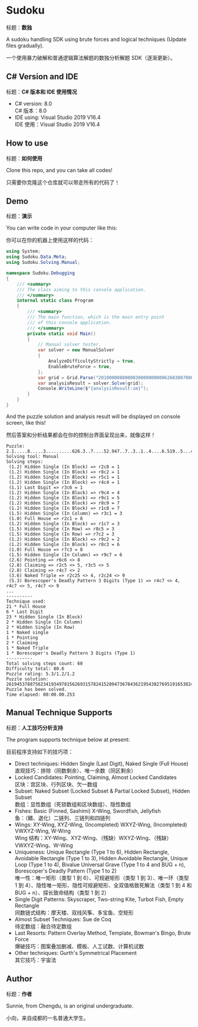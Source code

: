 # Sudoku

标题：**数独**

A sudoku handling SDK using brute forces and logical techniques (Update files gradually).

一个使用暴力破解和普通逻辑算法解题的数独分析解题 SDK（逐渐更新）。



## C# Version and IDE

标题：**C# 版本和 IDE 使用情况**

* C# version: 8.0<br/>C# 版本：8.0
* IDE using: Visual Studio 2019 V16.4<br/>IDE 使用：Visual Studio 2019 V16.4



## How to use

标题：**如何使用**

Clone this repo, and you can take all codes!

只需要你克隆这个仓库就可以带走所有的代码了！



## Demo

标题：**演示**

You can write code in your computer like this:

你可以在你的机器上使用这样的代码：

```csharp
using System;
using Sudoku.Data.Meta;
using Sudoku.Solving.Manual;

namespace Sudoku.Debugging
{
    /// <summary>
    /// The class aiming to this console application.
    /// </summary>
    internal static class Program
    {
        /// <summary>
        /// The main function, which is the main entry point
        /// of this console application.
        /// </summary>
        private static void Main()
        {
            // Manual solver tester.
            var solver = new ManualSolver
            {
                AnalyzeDifficultyStrictly = true,
                EnableBruteForce = true,
            };
            var grid = Grid.Parse("201000008000003000000000062603007000052094700700300100400006051900500040007010000");
            var analysisResult = solver.Solve(grid);
            Console.WriteLine($"{analysisResult:sm}");
        }
    }
}
```

And the puzzle solution and analysis result will be displayed on console screen, like this!

然后答案和分析结果都会在你的控制台界面呈现出来，就像这样！

```
Puzzle: 2.1.....8.....3..........626.3..7....52.947..7..3..1..4....6.519..5...4...7.1....
Solving tool: Manual
Solving steps:
 (1.2) Hidden Single (In Block) => r2c8 = 1
 (1.2) Hidden Single (In Block) => r8c2 = 1
 (1.2) Hidden Single (In Block) => r5c1 = 1
 (1.2) Hidden Single (In Block) => r4c4 = 1
 (1.1) Last Digit => r3c6 = 1
 (1.2) Hidden Single (In Block) => r9c4 = 4
 (1.2) Hidden Single (In Block) => r9c1 = 5
 (1.2) Hidden Single (In Block) => r8c9 = 7
 (1.2) Hidden Single (In Block) => r1c8 = 7
 (1.5) Hidden Single (In Column) => r3c1 = 3
 (1.0) Full House => r2c1 = 8
 (1.2) Hidden Single (In Block) => r1c7 = 3
 (1.5) Hidden Single (In Row) => r8c5 = 3
 (1.5) Hidden Single (In Row) => r7c2 = 3
 (1.2) Hidden Single (In Block) => r9c2 = 2
 (1.2) Hidden Single (In Block) => r8c3 = 6
 (1.0) Full House => r7c3 = 8
 (1.5) Hidden Single (In Column) => r9c7 = 6
 (2.6) Pointing => r6c6 <> 8
 (2.8) Claiming => r2c5 <> 5, r3c5 <> 5
 (2.8) Claiming => r4c7 <> 2
 (3.6) Naked Triple => r2c25 <> 4, r2c24 <> 9
 (5.3) Borescoper's Deadly Pattern 3 Digits (Type 1) => r4c7 <> 4, r4c7 <> 5, r4c7 <> 9
...
----------
Technique used:
21 * Full House
6 * Last Digit
23 * Hidden Single (In Block)
2 * Hidden Single (In Column)
2 * Hidden Single (In Row)
1 * Naked single
1 * Pointing
2 * Claiming
1 * Naked Triple
1 * Borescoper's Deadly Pattern 3 Digits (Type 1)
----------
Total solving steps count: 60
Difficulty total: 80.6
Puzzle rating: 5.3/1.2/1.2
Puzzle solution: 261945378875623419349781562693157824152894736784362195438276951916538247527419683
Puzzle has been solved.
Time elapsed: 00:00.00.253
```



## Manual Technique Supports

标题：**人工技巧分析支持**

The program supports technique below at present:

目前程序支持如下的技巧项：

* Direct techniques: Hidden Single (Last Digit), Naked Single (Full House)<br/>直观技巧：排除（同数剩余）、唯一余数（同区剩余）
* Locked Candidates: Pointing, Claiming, Almost Locked Candidates<br/>区块：宫区块、行列区块、欠一数组
* Subset: Naked Subset (Locked Subset & Partial Locked Subset), Hidden Subset<br/>数组：显性数组（死锁数组和区块数组）、隐性数组
* Fishes: Basic (Finned, Sashimi) X-Wing, Swordfish, Jellyfish<br/>鱼：（鳍、退化）二链列、三链列和四链列
* Wings: XY-Wing, XYZ-Wing, (Incompleted) WXYZ-Wing, (Incompleted) VWXYZ-Wing, W-Wing<br/>Wing 结构：XY-Wing、XYZ-Wing、（残缺）WXYZ-Wing、（残缺）VWXYZ-Wing、W-Wing
* Uniqueness: Unique Rectangle (Type 1 to 6), Hidden Rectangle, Avoidable Rectangle (Type 1 to 3),  Hidden Avoidable Rectangle, Unique Loop (Type 1 to 4), Bivalue Universal Grave (Type 1 to 4 and BUG + n), Borescoper's Deadly Pattern (Type 1 to 2)<br/>唯一性：唯一矩形（类型 1 到 6）、可规避矩形（类型 1 到 3）、唯一环（类型 1 到 4）、隐性唯一矩形、隐性可规避矩形、全双值格致死解法（类型 1 到 4 和 BUG + n）、探长致命结构（类型 1 到 2）
* Single Digit Patterns: Skyscraper, Two-string Kite, Turbot Fish, Empty Rectangle<br/>同数链式结构：摩天楼、双线风筝、多宝鱼、空矩形
* Almost Subset Techniques: Sue de Coq<br/>待定数组：融合待定数组
* Last Resorts: Pattern Overlay Method, Template, Bowman's Bingo, Brute Force<br/>爆破技巧：图案叠加删减、模板、人工试数、计算机试数
* Other techniques: Gurth's Symmetrical Placement<br/>其它技巧：宇宙法



## Author

标题：**作者**

Sunnie, from Chengdu, is an original undergraduate.

小向，来自成都的一名普通大学生。
